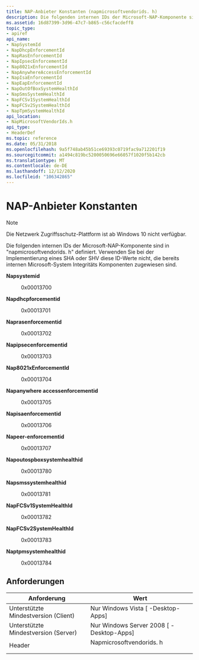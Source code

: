 ```yaml
---
title: NAP-Anbieter Konstanten (napmicrosoftvendorids. h)
description: Die folgenden internen IDs der Microsoft-NAP-Komponente sind in "napmicrosoftvendorids. h" definiert.
ms.assetid: 16d87399-3d96-47c7-b865-c56cfacdeff8
topic_type:
- apiref
api_name:
- NapSystemId
- NapDhcpEnforcementId
- NapRasEnforcementId
- NapIpsecEnforcementId
- Nap8021xEnforcementId
- NapAnywhereAccessEnforcementId
- NapIsaEnforcementId
- NapEapEnforcementId
- NapOutOfBoxSystemHealthId
- NapSmsSystemHealthId
- NapFCSv1SystemHealthId
- NapFCSv2SystemHealthId
- NapTpmSystemHealthId
api_location:
- NapMicrosoftVendorIds.h
api_type:
- HeaderDef
ms.topic: reference
ms.date: 05/31/2018
ms.openlocfilehash: 9a5f748ab45b51ce69393c0719fac9a712201f19
ms.sourcegitcommit: a1494c819bc5200050696e66057f1020f5b142cb
ms.translationtype: MT
ms.contentlocale: de-DE
ms.lasthandoff: 12/12/2020
ms.locfileid: "106342865"
---
```

# <a name="nap-vendor-constants"></a>NAP-Anbieter Konstanten

> [!Note]  
> Die Netzwerk Zugriffsschutz-Plattform ist ab Windows 10 nicht verfügbar.

 

Die folgenden internen IDs der Microsoft-NAP-Komponente sind in "napmicrosoftvendorids. h" definiert. Verwenden Sie bei der Implementierung eines SHA oder SHV diese ID-Werte nicht, die bereits internen Microsoft-System Integritäts Komponenten zugewiesen sind.

<dl> <dt>

<span id="NapSystemId"></span><span id="napsystemid"></span><span id="NAPSYSTEMID"></span>**Napsystemid**
</dt> <dd> <dl> <dt>

0x00013700
</dt> <dt>


</dt> </dl> </dd> <dt>

<span id="NapDhcpEnforcementId"></span><span id="napdhcpenforcementid"></span><span id="NAPDHCPENFORCEMENTID"></span>**Napdhcpforcementid**
</dt> <dd> <dl> <dt>

0x00013701
</dt> <dt>


</dt> </dl> </dd> <dt>

<span id="NapRasEnforcementId"></span><span id="naprasenforcementid"></span><span id="NAPRASENFORCEMENTID"></span>**Naprasenforcementid**
</dt> <dd> <dl> <dt>

0x00013702
</dt> <dt>


</dt> </dl> </dd> <dt>

<span id="NapIpsecEnforcementId"></span><span id="napipsecenforcementid"></span><span id="NAPIPSECENFORCEMENTID"></span>**Napipsecenforcementid**
</dt> <dd> <dl> <dt>

0x00013703
</dt> <dt>


</dt> </dl> </dd> <dt>

<span id="Nap8021xEnforcementId"></span><span id="nap8021xenforcementid"></span><span id="NAP8021XENFORCEMENTID"></span>**Nap8021xEnforcementId**
</dt> <dd> <dl> <dt>

0x00013704
</dt> <dt>


</dt> </dl> </dd> <dt>

<span id="NapAnywhereAccessEnforcementId"></span><span id="napanywhereaccessenforcementid"></span><span id="NAPANYWHEREACCESSENFORCEMENTID"></span>**Napanywhere accessenforcementid**
</dt> <dd> <dl> <dt>

0x00013705
</dt> <dt>


</dt> </dl> </dd> <dt>

<span id="NapIsaEnforcementId"></span><span id="napisaenforcementid"></span><span id="NAPISAENFORCEMENTID"></span>**Napisaenforcementid**
</dt> <dd> <dl> <dt>

0x00013706
</dt> <dt>


</dt> </dl> </dd> <dt>

<span id="NapEapEnforcementId"></span><span id="napeapenforcementid"></span><span id="NAPEAPENFORCEMENTID"></span>**Napeer-enforcementid**
</dt> <dd> <dl> <dt>

0x00013707
</dt> <dt>


</dt> </dl> </dd> <dt>

<span id="NapOutOfBoxSystemHealthId"></span><span id="napoutofboxsystemhealthid"></span><span id="NAPOUTOFBOXSYSTEMHEALTHID"></span>**Napoutospboxsystemhealthid**
</dt> <dd> <dl> <dt>

0x00013780
</dt> <dt>


</dt> </dl> </dd> <dt>

<span id="NapSmsSystemHealthId"></span><span id="napsmssystemhealthid"></span><span id="NAPSMSSYSTEMHEALTHID"></span>**Napsmssystemhealthid**
</dt> <dd> <dl> <dt>

0x00013781
</dt> <dt>


</dt> </dl> </dd> <dt>

<span id="NapFCSv1SystemHealthId"></span><span id="napfcsv1systemhealthid"></span><span id="NAPFCSV1SYSTEMHEALTHID"></span>**NapFCSv1SystemHealthId**
</dt> <dd> <dl> <dt>

0x00013782
</dt> <dt>


</dt> </dl> </dd> <dt>

<span id="NapFCSv2SystemHealthId"></span><span id="napfcsv2systemhealthid"></span><span id="NAPFCSV2SYSTEMHEALTHID"></span>**NapFCSv2SystemHealthId**
</dt> <dd> <dl> <dt>

0x00013783
</dt> <dt>


</dt> </dl> </dd> <dt>

<span id="NapTpmSystemHealthId"></span><span id="naptpmsystemhealthid"></span><span id="NAPTPMSYSTEMHEALTHID"></span>**Naptpmsystemhealthid**
</dt> <dd> <dl> <dt>

0x00013784
</dt> <dt>


</dt> </dl> </dd> </dl>

## <a name="requirements"></a>Anforderungen



| Anforderung | Wert |
|-------------------------------------|----------------------------------------------------------------------------------------------------|
| Unterstützte Mindestversion (Client)<br/> | Nur Windows Vista \[ -Desktop-Apps\]<br/>                                                     |
| Unterstützte Mindestversion (Server)<br/> | Nur Windows Server 2008 \[ -Desktop-Apps\]<br/>                                               |
| Header<br/>                   | <dl> <dt>Napmicrosoftvendorids. h</dt> </dl> |



 

 






